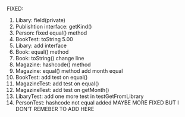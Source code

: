 FIXED: 
1. Libary: field(private)
2. Publishtion interface: getKind()
3. Person: fixed equal() method
4. BookTest: toString 5.00
5. Libary: add interface
6. Book: equal() method
7. Book: toString() change line
8. Magazine: hashcode() method
9. Magazine: equal() method add month equal
10. BookTest: add test on equal()
11. MagazineTest: add test on equal()
12. MagazineTest: add test on getMonth()
13. LibaryTest: add one more test in testGetFromLibrary
14. PersonTest: hashcode not equal added
MAYBE MORE FIXED BUT I DON'T REMEBER TO ADD HERE
